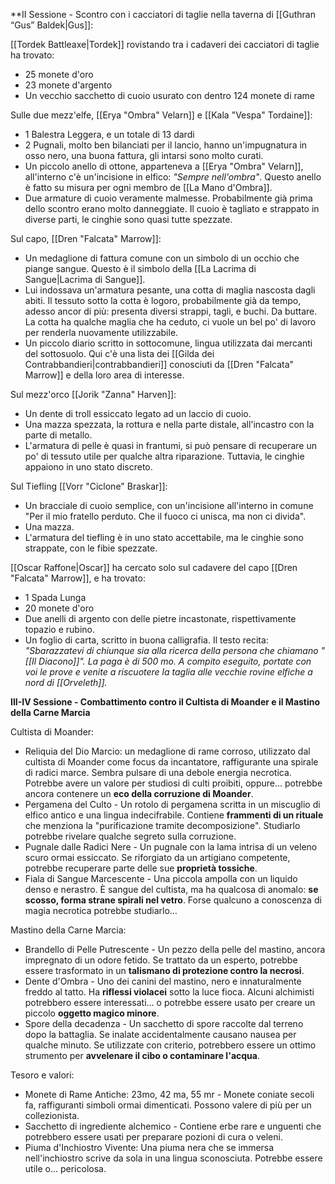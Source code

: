**II Sessione - Scontro con i cacciatori di taglie nella taverna di [[Guthran “Gus” Baldek|Gus]]: 

[[Tordek Battleaxe|Tordek]] rovistando tra i cadaveri dei cacciatori di taglie ha trovato:
- 25 monete d'oro
- 23 monete d'argento
- Un vecchio sacchetto di cuoio usurato con dentro 124 monete di rame

Sulle due mezz'elfe, [[Erya "Ombra" Velarn]] e [[Kala "Vespa" Tordaine]]: 
- 1 Balestra Leggera, e un totale di 13 dardi
- 2 Pugnali, molto ben bilanciati per il lancio, hanno un'impugnatura in osso nero, una buona fattura, gli intarsi sono molto curati.
- Un piccolo anello di ottone, apparteneva a [[Erya "Ombra" Velarn]], all'interno c'è un'incisione in elfico:
	*"Sempre nell'ombra"*. Questo anello è fatto su misura per ogni membro de [[La Mano d'Ombra]].
- Due armature di cuoio veramente malmesse. Probabilmente già prima dello scontro erano molto danneggiate. Il cuoio è tagliato e strappato in diverse parti, le cinghie sono quasi tutte spezzate.

Sul capo, [[Dren "Falcata" Marrow]]:
- Un medaglione di fattura comune con un simbolo di un occhio che piange sangue. Questo è il simbolo della [[La Lacrima di Sangue|Lacrima di Sangue]].
- Lui indossava un'armatura pesante, una cotta di maglia nascosta dagli abiti. Il tessuto sotto la cotta è logoro, probabilmente già da tempo, adesso ancor di più: presenta diversi strappi, tagli, e buchi. Da buttare. La cotta ha qualche maglia che ha ceduto, ci vuole un bel po' di lavoro per renderla nuovamente utilizzabile.
- Un piccolo diario scritto in sottocomune, lingua utilizzata dai mercanti del sottosuolo. Qui c'è una lista dei [[Gilda dei Contrabbandieri|contrabbandieri]] conosciuti da [[Dren "Falcata" Marrow]] e della loro area di interesse.

Sul mezz'orco [[Jorik "Zanna" Harven]]:
- Un dente di troll essiccato legato ad un laccio di cuoio.
- Una mazza spezzata, la rottura e nella parte distale, all'incastro con la parte di metallo.
- L'armatura di pelle è quasi in frantumi, si può pensare di recuperare un po' di tessuto utile per qualche altra riparazione. Tuttavia, le cinghie appaiono in uno stato discreto.

Sul Tiefling [[Vorr "Ciclone" Braskar]]:
- Un bracciale di cuoio semplice, con un'incisione all'interno in comune "Per il mio fratello perduto. Che il fuoco ci unisca, ma non ci divida".
- Una mazza.
- L'armatura del tiefling è in uno stato accettabile, ma le cinghie sono strappate, con le fibie spezzate.

[[Oscar Raffone|Oscar]] ha cercato solo sul cadavere del capo [[Dren "Falcata" Marrow]], e ha trovato:
- 1 Spada Lunga
- 20 monete d'oro
- Due anelli di argento con delle pietre incastonate, rispettivamente topazio e rubino.
- Un foglio di carta, scritto in buona calligrafia. Il testo recita: 
	*"Sbarazzatevi di chiunque sia alla ricerca della persona che chiamano "[[Il Diacono]]". 
	La paga è di 500 mo.
	A compito eseguito, portate con voi le prove e venite a riscuotere la taglia alle vecchie rovine elfiche a nord di [[Orveleth]].*

**III-IV Sessione - Combattimento contro il Cultista di Moander e il Mastino della Carne Marcia** 

Cultista di Moander:
- Reliquia del Dio Marcio: un medaglione di rame corroso, utilizzato dal cultista di Moander come focus da incantatore, raffigurante una spirale di radici marce. Sembra pulsare di una debole energia necrotica. Potrebbe avere un valore per studiosi di culti proibiti, oppure... potrebbe ancora contenere un **eco della corruzione di Moander**.
- Pergamena del Culto - Un rotolo di pergamena scritta in un miscuglio di elfico antico e una lingua indecifrabile. Contiene **frammenti di un rituale** che menziona la "purificazione tramite decomposizione". Studiarlo potrebbe rivelare qualche segreto sulla corruzione.
- Pugnale dalle Radici Nere - Un pugnale con la lama intrisa di un veleno scuro ormai essiccato. Se riforgiato da un artigiano competente, potrebbe recuperare parte delle sue **proprietà tossiche**.
- Fiala di Sangue Marcescente - Una piccola ampolla con un liquido denso e nerastro. È sangue del cultista, ma ha qualcosa di anomalo: **se scosso, forma strane spirali nel vetro**. Forse qualcuno a conoscenza di magia necrotica potrebbe studiarlo…

Mastino della Carne Marcia:
- Brandello di Pelle Putrescente - Un pezzo della pelle del mastino, ancora impregnato di un odore fetido. Se trattato da un esperto, potrebbe essere trasformato in un **talismano di protezione contro la necrosi**.
- Dente d'Ombra - Uno dei canini del mastino, nero e innaturalmente freddo al tatto. Ha **riflessi violacei** sotto la luce fioca. Alcuni alchimisti potrebbero essere interessati… o potrebbe essere usato per creare un piccolo **oggetto magico minore**.
- Spore della decadenza - Un sacchetto di spore raccolte dal terreno dopo la battaglia. Se inalate accidentalmente causano nausea per qualche minuto. Se utilizzate con criterio, potrebbero essere un ottimo strumento per **avvelenare il cibo o contaminare l'acqua**.

Tesoro e valori:
- Monete di Rame Antiche: 23mo, 42 ma, 55 mr - Monete coniate secoli fa, raffiguranti simboli ormai dimenticati. Possono valere di più per un collezionista.
- Sacchetto di ingrediente alchemico - Contiene erbe rare e unguenti che potrebbero essere usati per preparare pozioni di cura o veleni.
- Piuma d'Inchiostro Vivente: Una piuma nera che se immersa nell'inchiostro scrive da sola in una lingua sconosciuta. Potrebbe essere utile o... pericolosa.